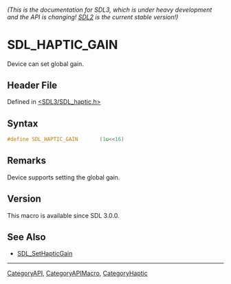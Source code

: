 ###### (This is the documentation for SDL3, which is under heavy development and the API is changing! [SDL2](https://wiki.libsdl.org/SDL2/) is the current stable version!)
# SDL_HAPTIC_GAIN

Device can set global gain.

## Header File

Defined in [<SDL3/SDL_haptic.h>](https://github.com/libsdl-org/SDL/blob/main/include/SDL3/SDL_haptic.h)

## Syntax

```c
#define SDL_HAPTIC_GAIN       (1u<<16)
```

## Remarks

Device supports setting the global gain.

## Version

This macro is available since SDL 3.0.0.

## See Also

- [SDL_SetHapticGain](SDL_SetHapticGain)

----
[CategoryAPI](CategoryAPI), [CategoryAPIMacro](CategoryAPIMacro), [CategoryHaptic](CategoryHaptic)

